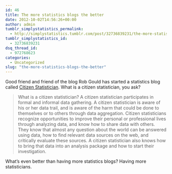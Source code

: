 ```yaml
---
id: 46
title: The more statistics blogs the better
date: 2012-10-02T14:56:26+00:00
author: admin
tumblr_simplystatistics_permalink:
  - http://simplystatistics.tumblr.com/post/32736839231/the-more-statistics-blogs-the-better
tumblr_simplystatistics_id:
  - 32736839231
dsq_thread_id:
  - 972768623
categories:
  - Uncategorized
slug: "the-more-statistics-blogs-the-better"
---
```

Good friend and friend of the blog Rob Gould has started a statistics blog called <a href="http://citizen-statistician.org" target="_blank">Citizen Statistician</a>. What is a citizen statistician, you ask?

> <span>What is a citizen statistician? A citizen statistician participates in formal and informal data gathering. A citizen statistician is aware of his or her data trail, and is aware of the harm that could be done to themselves or to others through data aggregation. Citizen statisticians recognize opportunities to improve their personal or professional lives through analyzing data, and know how to share data with others. They know that almost any question about the world can be answered using data, how to find relevant data sources on the web, and critically evaluate these sources. A citizen statistician also knows how to bring that data into an analysis package and how to start their investigation.</span>

What&#8217;s even better than having more statistics blogs? Having more statisticians.
